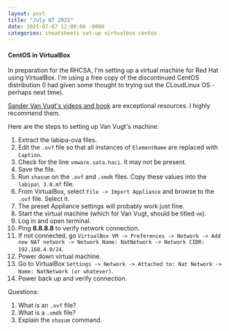 ```yaml
---
layout: post
title: "July 07 2021"
date: 2021-07-07 12:00:00 -0000
categories: cheatsheets set-up virtualbox centos
---
```


#### CentOS in VirtualBox

In preparation for the RHCSA, I'm setting up a virtual machine for Red Hat using VirtualBox. I'm using a free copy of the discontinued CentOS distribution (I had given some thought to trying out the CLoudLinux OS - perhaps next time).

[Sander Van Vugt's videos and book](https://www.sandervanvugt.com/) are exceptional resources. I highly recommend them.

Here are the steps to setting up Van Vugt's machine:
1. Extract the labipa-ova files.
2. Edit the `.ovf` file so that all instances of `ElementName` are replaced with `Caption`.
3. Check for the line `vmware.sata.haci`. It may not be present.
4. Save the file.
5. Run `shasum` on the `.ovf` and `.vmdk` files. Copy these values into the `labipa\ 3.0.mf` file.
6. From VirtualBox, select `File -> Import Appliance` and browse to the `.ovf` file. Select it.
7. The preset Appliance settings will probably work just fine.
8. Start the virtual machine (which for Van Vugt, should be titled `vm`).
9. Log in and open terminal.
10. Ping **8.8.8.8** to verify network connection.
11. If not connected, go `VirtualBox VM -> Preferences -> Network -> Add new NAT network -> Network Name: NatNetwork -> Network CIDR: 192.168.4.0/24`.
12. Power down virtual machine.
13. Go to VirtualBox `Settings -> Network -> Attached to: Nat Network -> Name: NatNetwork (or whatever)`.
14. Power back up and verify connection.

Questions:
1. What is an `.ovf` file?
2. What is a `.vmdk` file?
3. Explain the `shasum` command.

